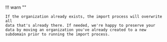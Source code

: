 !!! warn ""

    If the organization already exists, the import process will overwrite all
    data that's already there. If needed, we're happy to preserve your
    data by moving an organization you've already created to a new
    subdomain prior to running the import process.
